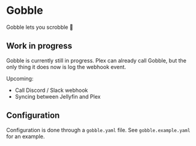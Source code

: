 # Gobble

Gobble lets you scrobble 🦃

## Work in progress

Gobble is currently still in progress. Plex can already call Gobble, but the only thing
it does now is log the webhook event.

Upcoming:
* Call Discord / Slack webhook
* Syncing between Jellyfin and Plex

## Configuration

Configuration is done through a `gobble.yaml` file. See `gobble.example.yaml` for an example.
